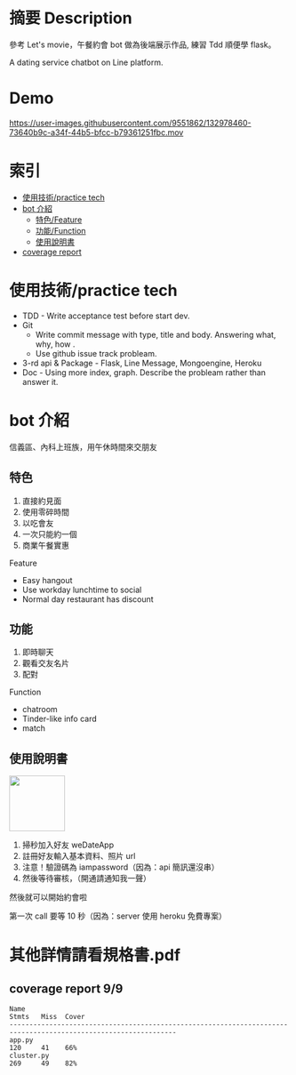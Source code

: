 # 摘要 Description

參考 Let's movie，午餐約會 bot 做為後端展示作品,  練習 Tdd 順便學 flask。

A dating service chatbot on Line platform.

# Demo


https://user-images.githubusercontent.com/9551862/132978460-73640b9c-a34f-44b5-bfcc-b79361251fbc.mov



# 索引

* [使用技術/practice tech](#a)
* [bot 介紹](#b)
  * [特色/Feature](#b1)
  * [功能/Function](#b2)
  * [使用說明書](#b3)
* [coverage report](#c1)

<h1 id="a">使用技術/practice tech</h1>

- TDD - Write acceptance test before start dev.
- Git
  - Write commit message with type, title and body. Answering what, why, how .
  - Use github issue track probleam.
- 3-rd api & Package - Flask, Line Message, Mongoengine, Heroku
- Doc - Using more index, graph. Describe the probleam rather than answer it.


<h1 id="b">bot 介紹</h1>

信義區、內科上班族，用午休時間來交朋友

<h2 id="b1">特色</h2>

1. 直接約見面
2. 使用零碎時間
3. 以吃會友
4. 一次只能約一個
5. 商業午餐實惠

Feature
- Easy hangout
- Use workday lunchtime to social
- Normal day restaurant has discount

<h2 id="b2">功能</h2>

1. 即時聊天
2. 觀看交友名片
3. 配對

Function
- chatroom
- Tinder-like info card
- match

<h2 id="b3">使用說明書</h2>

<img src="https://i.imgur.com/OBkbD0J.png" width="100" height="100">

1. 掃秒加入好友 weDateApp
2. 註冊好友輸入基本資料、照片 url 
3. 注意！驗證碼為 iampassword（因為：api 簡訊還沒串）
4. 然後等待審核，（開通請通知我一聲）

然後就可以開始約會啦

第一次 call 要等 10 秒（因為：server 使用 heroku 免費專案）

# 其他詳情請看規格書.pdf
<h2 id="c1">coverage report 9/9</h2>

```
Name                                                                               Stmts   Miss  Cover  
----------------------------------------------------------------------------------------------------------------
app.py                                                                               120     41    66%  
cluster.py                                                                           269     49    82%
```
